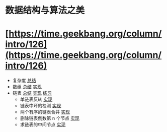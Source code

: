 # 数据结构与算法之美 

# [https://time.geekbang.org/column/intro/126](https://time.geekbang.org/column/intro/126)

- 复杂度 [总结](./notes/Complexity.md)
- 数组 [总结](./notes/Array.md)
  [实现](./src/main/java/com/lizeteng/data_structures_and_algorithms/array/ArrayList.java)
- 链表 [总结](./notes/Linkedlist.md)
  [实现](./src/main/java/com/lizeteng/data_structures_and_algorithms/linkedlist/LinkedList.java)
  [练习](./src/main/java/com/lizeteng/data_structures_and_algorithms/linkedlist/exercise)
  - 单链表反转 [实现](./src/main/java/com/lizeteng/data_structures_and_algorithms/linkedlist/exercise/ReverseLinkedList.java)
  - 链表中环的检测 [实现](./src/main/java/com/lizeteng/data_structures_and_algorithms/linkedlist/exercise/LinkedListCycle.java)
  - 两个有序的链表合并 [实现](./src/main/java/com/lizeteng/data_structures_and_algorithms/linkedlist/exercise/MergeTwoSortedLinkedLists.java)
  - 删除链表倒数第 n 个节点 [实现](./src/main/java/com/lizeteng/data_structures_and_algorithms/linkedlist/exercise/RemoveNthNodeFromEndOfLinkedList.java)
  - 求链表的中间节点 [实现](./src/main/java/com/lizeteng/data_structures_and_algorithms/linkedlist/exercise/MiddleOfTheLinkedList.java.java)
